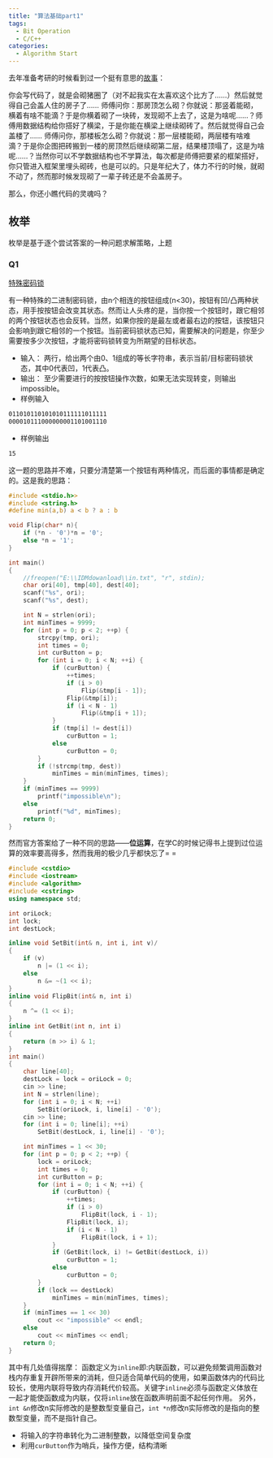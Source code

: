 ```yaml
---
title: "算法基础part1"
tags:
  - Bit Operation
  - C/C++
categories:
  - Algorithm Start
---
```

去年准备考研的时候看到过一个挺有意思的[故事](https://www.zhihu.com/question/344473353/answer/813920936)：

你会写代码了，就是会砌猪圈了（对不起我实在太喜欢这个比方了……）然后就觉得自己会盖人住的房子了…… 师傅问你：那房顶怎么砌？你就说：那竖着能砌，横着有啥不能滴？于是你横着砌了一块砖，发现砌不上去了，这是为啥呢……？师傅用数据结构给你搭好了横梁，于是你能在横梁上继续砌砖了。然后就觉得自己会盖楼了…… 师傅问你，那楼板怎么砌？你就说：那一层楼能砌，两层楼有啥难滴？于是你企图把砖搬到一楼的房顶然后继续砌第二层，结果楼顶塌了，这是为啥呢……？当然你可以不学数据结构也不学算法，每次都是师傅把要紧的框架搭好，你只管进入框架里埋头砌砖，也是可以的。只是年纪大了，体力不行的时候，就砌不动了，然而那时候发现砌了一辈子砖还是不会盖房子。

那么，你还小瞧代码的灵魂吗？


## 枚举
枚举是基于逐个尝试答案的一种问题求解策略，上题

### Q1
[特殊密码锁](http://cxsjsxmooc.openjudge.cn/2020t2springall/001/)

有一种特殊的二进制密码锁，由n个相连的按钮组成(n<30)，按钮有凹/凸两种状态，用手按按钮会改变其状态。然而让人头疼的是，当你按一个按钮时，跟它相邻的两个按钮状态也会反转。当然，如果你按的是最左或者最右边的按钮，该按钮只会影响到跟它相邻的一个按钮。当前密码锁状态已知，需要解决的问题是，你至少需要按多少次按钮，才能将密码锁转变为所期望的目标状态。
- 输入：
两行，给出两个由0、1组成的等长字符串，表示当前/目标密码锁状态，其中0代表凹，1代表凸。
- 输出：
至少需要进行的按按钮操作次数，如果无法实现转变，则输出impossible。
- 样例输入
```markdown
011010110101010111111011111
000010111000000001101001110
```
- 样例输出
```markdown
15
```

这一题的思路并不难，只要分清楚第一个按钮有两种情况，而后面的事情都是确定的。这是我的思路：
```c
#include <stdio.h>>
#include <string.h>
#define min(a,b) a < b ? a : b

void Flip(char* n){
	if (*n - '0')*n = '0';
	else *n = '1';
}

int main()
{
	//freopen("E:\\IDMdowanload\\in.txt", "r", stdin);
	char ori[40], tmp[40], dest[40];
	scanf("%s", ori);
	scanf("%s", dest);

	int N = strlen(ori);
	int minTimes = 9999;
	for (int p = 0; p < 2; ++p) {
		strcpy(tmp, ori);
		int times = 0;
		int curButton = p;
		for (int i = 0; i < N; ++i) {
			if (curButton) {
				++times;
				if (i > 0)
					Flip(&tmp[i - 1]);
				Flip(&tmp[i]);
				if (i < N - 1)
					Flip(&tmp[i + 1]);
			}
			if (tmp[i] != dest[i])
				curButton = 1;
			else
				curButton = 0;
		}
		if (!strcmp(tmp, dest))
			minTimes = min(minTimes, times);
	}
	if (minTimes == 9999)
		printf("impossible\n");
	else
		printf("%d", minTimes);
	return 0;
}
```
然而官方答案给了一种不同的思路——**位运算**，在学C的时候记得书上提到过位运算的效率要高得多，然而我用的极少几乎都快忘了= =
```c++
#include <cstdio>
#include <iostream>
#include <algorithm>
#include <cstring>
using namespace std;

int oriLock;
int lock;
int destLock;

inline void SetBit(int& n, int i, int v)/
{
	if (v)
		n |= (1 << i);
	else
		n &= ~(1 << i);
}
inline void FlipBit(int& n, int i)
{
	n ^= (1 << i);
}
inline int GetBit(int n, int i)
{
	return (n >> i) & 1;
}
int main()
{
	char line[40];
	destLock = lock = oriLock = 0;
	cin >> line;
	int N = strlen(line);
	for (int i = 0; i < N; ++i)
		SetBit(oriLock, i, line[i] - '0');
	cin >> line;
	for (int i = 0; line[i]; ++i)
		SetBit(destLock, i, line[i] - '0');

	int minTimes = 1 << 30;
	for (int p = 0; p < 2; ++p) {
		lock = oriLock;
		int times = 0;
		int curButton = p;
		for (int i = 0; i < N; ++i) {
			if (curButton) {
				++times;
				if (i > 0)
					FlipBit(lock, i - 1);
				FlipBit(lock, i);
				if (i < N - 1)
					FlipBit(lock, i + 1);
			}
			if (GetBit(lock, i) != GetBit(destLock, i))
				curButton = 1;
			else
				curButton = 0;
		}
		if (lock == destLock)
			minTimes = min(minTimes, times);
	}
	if (minTimes == 1 << 30)
		cout << "impossible" << endl;
	else
		cout << minTimes << endl;
	return 0;
}
```
其中有几处值得揣摩：
函数定义为`inline`即:内联函数，可以避免频繁调用函数对栈内存重复开辟所带来的消耗，但只适合简单代码的使用，如果函数体内的代码比较长，使用内联将导致内存消耗代价较高。关键字`inline`必须与函数定义体放在一起才能使函数成为内联，仅将`inline`放在函数声明前面不起任何作用。
另外，`int &n`修改n实际修改的是整数型变量自己，`int *n`修改n实际修改的是指向的整数型变量，而不是指针自己。
- 将输入的字符串转化为二进制整数，以降低空间复杂度
- 利用`curButton`作为哨兵，操作方便，结构清晰




